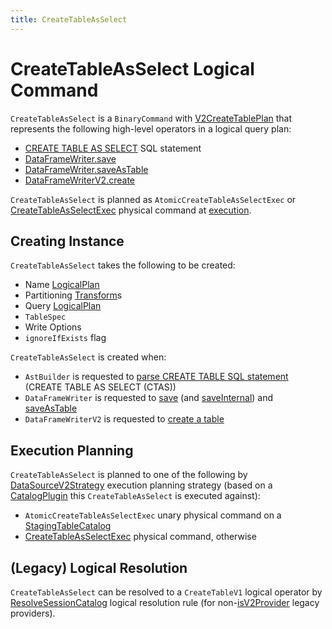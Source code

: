 ```yaml
---
title: CreateTableAsSelect
---
```


# CreateTableAsSelect Logical Command

`CreateTableAsSelect` is a `BinaryCommand` with [V2CreateTablePlan](V2CreateTablePlan.md) that represents the following high-level operators in a logical query plan:

* [CREATE TABLE AS SELECT](../sql/AstBuilder.md#visitCreateTable) SQL statement
* [DataFrameWriter.save](../DataFrameWriter.md#save)
* [DataFrameWriter.saveAsTable](../DataFrameWriter.md#saveAsTable)
* [DataFrameWriterV2.create](../DataFrameWriterV2.md#create)

`CreateTableAsSelect` is planned as `AtomicCreateTableAsSelectExec` or [CreateTableAsSelectExec](../physical-operators/CreateTableAsSelectExec.md) physical command at [execution](#execution-planning).

## Creating Instance

`CreateTableAsSelect` takes the following to be created:

* <span id="name"> Name [LogicalPlan](LogicalPlan.md)
* <span id="partitioning"> Partitioning [Transform](../connector/Transform.md)s
* <span id="query"> Query [LogicalPlan](LogicalPlan.md)
* <span id="tableSpec"> `TableSpec`
* <span id="writeOptions"> Write Options
* <span id="ignoreIfExists"> `ignoreIfExists` flag

`CreateTableAsSelect` is created when:

* `AstBuilder` is requested to [parse CREATE TABLE SQL statement](../sql/AstBuilder.md#visitCreateTable) (CREATE TABLE AS SELECT (CTAS))
* `DataFrameWriter` is requested to [save](../DataFrameWriter.md#save) (and [saveInternal](../DataFrameWriter.md#saveInternal)) and [saveAsTable](../DataFrameWriter.md#saveAsTable)
* `DataFrameWriterV2` is requested to [create a table](../DataFrameWriterV2.md#create)

## Execution Planning

`CreateTableAsSelect` is planned to one of the following by [DataSourceV2Strategy](../execution-planning-strategies/DataSourceV2Strategy.md) execution planning strategy (based on a [CatalogPlugin](../connector/catalog/CatalogPlugin.md) this `CreateTableAsSelect` is executed against):

* `AtomicCreateTableAsSelectExec` unary physical command on a [StagingTableCatalog](../connector/catalog/StagingTableCatalog.md)
* [CreateTableAsSelectExec](../physical-operators/CreateTableAsSelectExec.md) physical command, otherwise

## (Legacy) Logical Resolution

`CreateTableAsSelect` can be resolved to a `CreateTableV1` logical operator by [ResolveSessionCatalog](../logical-analysis-rules/ResolveSessionCatalog.md) logical resolution rule (for non-[isV2Provider](../logical-analysis-rules/ResolveSessionCatalog.md#isV2Provider) legacy providers).
